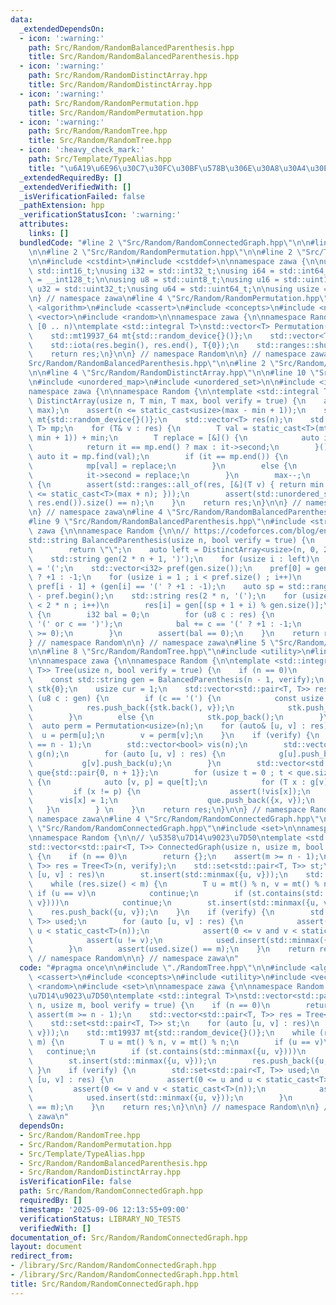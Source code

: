 ```yaml
---
data:
  _extendedDependsOn:
  - icon: ':warning:'
    path: Src/Random/RandomBalancedParenthesis.hpp
    title: Src/Random/RandomBalancedParenthesis.hpp
  - icon: ':warning:'
    path: Src/Random/RandomDistinctArray.hpp
    title: Src/Random/RandomDistinctArray.hpp
  - icon: ':warning:'
    path: Src/Random/RandomPermutation.hpp
    title: Src/Random/RandomPermutation.hpp
  - icon: ':warning:'
    path: Src/Random/RandomTree.hpp
    title: Src/Random/RandomTree.hpp
  - icon: ':heavy_check_mark:'
    path: Src/Template/TypeAlias.hpp
    title: "\u6A19\u6E96\u30C7\u30FC\u30BF\u578B\u306E\u30A8\u30A4\u30EA\u30A2\u30B9"
  _extendedRequiredBy: []
  _extendedVerifiedWith: []
  _isVerificationFailed: false
  _pathExtension: hpp
  _verificationStatusIcon: ':warning:'
  attributes:
    links: []
  bundledCode: "#line 2 \"Src/Random/RandomConnectedGraph.hpp\"\n\n#line 2 \"Src/Random/RandomTree.hpp\"\
    \n\n#line 2 \"Src/Random/RandomPermutation.hpp\"\n\n#line 2 \"Src/Template/TypeAlias.hpp\"\
    \n\n#include <cstdint>\n#include <cstddef>\n\nnamespace zawa {\n\nusing i16 =\
    \ std::int16_t;\nusing i32 = std::int32_t;\nusing i64 = std::int64_t;\nusing i128\
    \ = __int128_t;\n\nusing u8 = std::uint8_t;\nusing u16 = std::uint16_t;\nusing\
    \ u32 = std::uint32_t;\nusing u64 = std::uint64_t;\n\nusing usize = std::size_t;\n\
    \n} // namespace zawa\n#line 4 \"Src/Random/RandomPermutation.hpp\"\n\n#include\
    \ <algorithm>\n#include <cassert>\n#include <concepts>\n#include <numeric>\n#include\
    \ <vector>\n#include <random>\n\nnamespace zawa {\n\nnamespace Random {\n\n//\
    \ [0 .. n)\ntemplate <std::integral T>\nstd::vector<T> Permutation(usize n) {\n\
    \    std::mt19937_64 mt{std::random_device{}()};\n    std::vector<T> res(n);\n\
    \    std::iota(res.begin(), res.end(), T{0});\n    std::ranges::shuffle(res, mt);\n\
    \    return res;\n}\n\n} // namespace Random\n\n} // namespace zawa\n#line 2 \"\
    Src/Random/RandomBalancedParenthesis.hpp\"\n\n#line 2 \"Src/Random/RandomDistinctArray.hpp\"\
    \n\n#line 4 \"Src/Random/RandomDistinctArray.hpp\"\n\n#line 10 \"Src/Random/RandomDistinctArray.hpp\"\
    \n#include <unordered_map>\n#include <unordered_set>\n\n#include <iostream>\n\n\
    namespace zawa {\n\nnamespace Random {\n\ntemplate <std::integral T>\nstd::vector<T>\
    \ DistinctArray(usize n, T min, T max, bool verify = true) {\n    assert(min <=\
    \ max);\n    assert(n <= static_cast<usize>(max - min + 1));\n    std::mt19937_64\
    \ mt{std::random_device{}()};\n    std::vector<T> res(n);\n    std::unordered_map<T,\
    \ T> mp;\n    for (T& v : res) {\n        T val = static_cast<T>(mt() % (max -\
    \ min + 1)) + min;\n        T replace = [&]() {\n            auto it = mp.find(max);\n\
    \            return it == mp.end() ? max : it->second;\n        }();\n       \
    \ auto it = mp.find(val);\n        if (it == mp.end()) {\n            v = val;\n\
    \            mp[val] = replace;\n        }\n        else {\n            v = it->second;\n\
    \            it->second = replace;\n        }\n        max--;\n    }\n    if (verify)\
    \ {\n        assert(std::ranges::all_of(res, [&](T v) { return min <= v and v\
    \ <= static_cast<T>(max + n); }));\n        assert(std::unordered_set<T>(res.begin(),\
    \ res.end()).size() == n);\n    }\n    return res;\n}\n\n} // namespace Random\n\
    \n} // namespace zawa\n#line 4 \"Src/Random/RandomBalancedParenthesis.hpp\"\n\n\
    #line 9 \"Src/Random/RandomBalancedParenthesis.hpp\"\n#include <string>\n\nnamespace\
    \ zawa {\n\nnamespace Random {\n\n// https://codeforces.com/blog/entry/103245\n\
    std::string BalancedParenthesis(usize n, bool verify = true) {\n    if (n == 0)\n\
    \        return \"\";\n    auto left = DistinctArray<usize>(n, 0, 2 * n, verify);\n\
    \    std::string gen(2 * n + 1, ')');\n    for (usize i : left)\n        gen[i]\
    \ = '(';\n    std::vector<i32> pref(gen.size());\n    pref[0] = gen[0] == '('\
    \ ? +1 : -1;\n    for (usize i = 1 ; i < pref.size() ; i++)\n        pref[i] =\
    \ pref[i - 1] + (gen[i] == '(' ? +1 : -1);\n    auto sp = std::ranges::min_element(pref)\
    \ - pref.begin();\n    std::string res(2 * n, '(');\n    for (usize i = 0 ; i\
    \ < 2 * n ; i++)\n        res[i] = gen[(sp + 1 + i) % gen.size()];\n    if (verify)\
    \ {\n        i32 bal = 0;\n        for (u8 c : res) {\n            assert(c ==\
    \ '(' or c == ')');\n            bal += c == '(' ? +1 : -1;\n            assert(bal\
    \ >= 0);\n        }\n        assert(bal == 0);\n    }\n    return res;\n}\n\n\
    } // namespace Random\n\n} // namespace zawa\n#line 5 \"Src/Random/RandomTree.hpp\"\
    \n\n#line 8 \"Src/Random/RandomTree.hpp\"\n#include <utility>\n#line 12 \"Src/Random/RandomTree.hpp\"\
    \n\nnamespace zawa {\n\nnamespace Random {\n\ntemplate <std::integral T>\nstd::vector<std::pair<T,\
    \ T>> Tree(usize n, bool verify = true) {\n    if (n == 0)\n        return {};\n\
    \    const std::string gen = BalancedParenthesis(n - 1, verify);\n    std::vector<T>\
    \ stk{0};\n    usize cur = 1;\n    std::vector<std::pair<T, T>> res;\n    for\
    \ (u8 c : gen) {\n        if (c == '(') {\n            const usize v = cur++;\n\
    \            res.push_back({stk.back(), v});\n            stk.push_back(v);\n\
    \        }\n        else {\n            stk.pop_back();\n        }\n    }\n  \
    \  auto perm = Permutation<usize>(n);\n    for (auto& [u, v] : res) {\n      \
    \  u = perm[u];\n        v = perm[v];\n    }\n    if (verify) {\n        assert(res.size()\
    \ == n - 1);\n        std::vector<bool> vis(n);\n        std::vector<std::vector<T>>\
    \ g(n);\n        for (auto [u, v] : res) {\n            g[u].push_back(v);\n \
    \           g[v].push_back(u);\n        }\n        std::vector<std::pair<T, T>>\
    \ que{std::pair{0, n + 1}};\n        for (usize t = 0 ; t < que.size() ; t++)\
    \ {\n            auto [v, p] = que[t];\n            for (T x : g[v])\n       \
    \         if (x != p) {\n                    assert(!vis[x]);\n              \
    \      vis[x] = 1;\n                    que.push_back({x, v});\n             \
    \   }\n        } \n    }\n    return res;\n}\n\n} // namespace Random\n\n} //\
    \ namespace zawa\n#line 4 \"Src/Random/RandomConnectedGraph.hpp\"\n\n#line 11\
    \ \"Src/Random/RandomConnectedGraph.hpp\"\n#include <set>\n\nnamespace zawa {\n\
    \nnamespace Random {\n\n// \u5358\u7D14\u9023\u7D50\ntemplate <std::integral T>\n\
    std::vector<std::pair<T, T>> ConnectedGraph(usize n, usize m, bool verify = true)\
    \ {\n    if (n == 0)\n        return {};\n    assert(m >= n - 1);\n    std::vector<std::pair<T,\
    \ T>> res = Tree<T>(n, verify);\n    std::set<std::pair<T, T>> st;\n    for (auto\
    \ [u, v] : res)\n        st.insert(std::minmax({u, v}));\n    std::mt19937 mt{std::random_device{}()};\n\
    \    while (res.size() < m) {\n        T u = mt() % n, v = mt() % n;\n       \
    \ if (u == v)\n            continue;\n        if (st.contains(std::minmax({u,\
    \ v})))\n            continue;\n        st.insert(std::minmax({u, v}));\n    \
    \    res.push_back({u, v});\n    }\n    if (verify) {\n        std::set<std::pair<T,\
    \ T>> used;\n        for (auto [u, v] : res) {\n            assert(0 <= u and\
    \ u < static_cast<T>(n));\n            assert(0 <= v and v < static_cast<T>(n));\n\
    \            assert(u != v);\n            used.insert(std::minmax({u, v}));\n\
    \        }\n        assert(used.size() == m);\n    }\n    return res;\n}\n\n}\
    \ // namespace Random\n\n} // namespace zawa\n"
  code: "#pragma once\n\n#include \"./RandomTree.hpp\"\n\n#include <algorithm>\n#include\
    \ <cassert>\n#include <concepts>\n#include <utility>\n#include <vector>\n#include\
    \ <random>\n#include <set>\n\nnamespace zawa {\n\nnamespace Random {\n\n// \u5358\
    \u7D14\u9023\u7D50\ntemplate <std::integral T>\nstd::vector<std::pair<T, T>> ConnectedGraph(usize\
    \ n, usize m, bool verify = true) {\n    if (n == 0)\n        return {};\n   \
    \ assert(m >= n - 1);\n    std::vector<std::pair<T, T>> res = Tree<T>(n, verify);\n\
    \    std::set<std::pair<T, T>> st;\n    for (auto [u, v] : res)\n        st.insert(std::minmax({u,\
    \ v}));\n    std::mt19937 mt{std::random_device{}()};\n    while (res.size() <\
    \ m) {\n        T u = mt() % n, v = mt() % n;\n        if (u == v)\n         \
    \   continue;\n        if (st.contains(std::minmax({u, v})))\n            continue;\n\
    \        st.insert(std::minmax({u, v}));\n        res.push_back({u, v});\n   \
    \ }\n    if (verify) {\n        std::set<std::pair<T, T>> used;\n        for (auto\
    \ [u, v] : res) {\n            assert(0 <= u and u < static_cast<T>(n));\n   \
    \         assert(0 <= v and v < static_cast<T>(n));\n            assert(u != v);\n\
    \            used.insert(std::minmax({u, v}));\n        }\n        assert(used.size()\
    \ == m);\n    }\n    return res;\n}\n\n} // namespace Random\n\n} // namespace\
    \ zawa\n"
  dependsOn:
  - Src/Random/RandomTree.hpp
  - Src/Random/RandomPermutation.hpp
  - Src/Template/TypeAlias.hpp
  - Src/Random/RandomBalancedParenthesis.hpp
  - Src/Random/RandomDistinctArray.hpp
  isVerificationFile: false
  path: Src/Random/RandomConnectedGraph.hpp
  requiredBy: []
  timestamp: '2025-09-06 12:13:55+09:00'
  verificationStatus: LIBRARY_NO_TESTS
  verifiedWith: []
documentation_of: Src/Random/RandomConnectedGraph.hpp
layout: document
redirect_from:
- /library/Src/Random/RandomConnectedGraph.hpp
- /library/Src/Random/RandomConnectedGraph.hpp.html
title: Src/Random/RandomConnectedGraph.hpp
---
```

